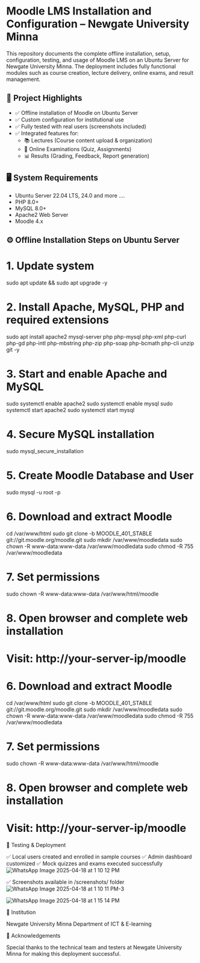 # Moodle LMS Installation and Configuration – Newgate University Minna

This repository documents the complete offline installation, setup, configuration, testing, and usage of Moodle LMS on an Ubuntu Server for Newgate University Minna. The deployment includes fully functional modules such as course creation, lecture delivery, online exams, and result management.

## 📌 Project Highlights

- ✅ Offline installation of Moodle on Ubuntu Server
- ✅ Custom configuration for institutional use
- ✅ Fully tested with real users (screenshots included)
- ✅ Integrated features for:
  - 📚 Lectures (Course content upload & organization)
  - 📝 Online Examinations (Quiz, Assignments)
  - 📊 Results (Grading, Feedback, Report generation)

## 🖥️ System Requirements

- Ubuntu Server 22.04 LTS, 24.0 and more ....
- PHP 8.0+
- MySQL 8.0+
- Apache2 Web Server
- Moodle 4.x

## ⚙️ Offline Installation Steps on Ubuntu Server

# 1. Update system
sudo apt update && sudo apt upgrade -y

# 2. Install Apache, MySQL, PHP and required extensions
sudo apt install apache2 mysql-server php php-mysql php-xml php-curl php-gd php-intl php-mbstring php-zip php-soap php-bcmath php-cli unzip git -y

# 3. Start and enable Apache and MySQL
sudo systemctl enable apache2
sudo systemctl enable mysql
sudo systemctl start apache2
sudo systemctl start mysql

# 4. Secure MySQL installation
sudo mysql_secure_installation

# 5. Create Moodle Database and User
sudo mysql -u root -p
# 6. Download and extract Moodle
cd /var/www/html
sudo git clone -b MOODLE_401_STABLE git://git.moodle.org/moodle.git
sudo mkdir /var/www/moodledata
sudo chown -R www-data:www-data /var/www/moodledata
sudo chmod -R 755 /var/www/moodledata

# 7. Set permissions
sudo chown -R www-data:www-data /var/www/html/moodle

# 8. Open browser and complete web installation
# Visit: http://your-server-ip/moodle
# 6. Download and extract Moodle
cd /var/www/html
sudo git clone -b MOODLE_401_STABLE git://git.moodle.org/moodle.git
sudo mkdir /var/www/moodledata
sudo chown -R www-data:www-data /var/www/moodledata
sudo chmod -R 755 /var/www/moodledata

# 7. Set permissions
sudo chown -R www-data:www-data /var/www/html/moodle

# 8. Open browser and complete web installation
# Visit: http://your-server-ip/moodle
🧪 Testing & Deployment

✅ Local users created and enrolled in sample courses
✅ Admin dashboard customized
✅ Mock quizzes and exams executed successfully![WhatsApp Image 2025-04-18 at 1 10 12 PM](https://github.com/user-attachments/assets/d14d7b62-ed61-43e7-983d-2d4c3d7154f1)

✅ Screenshots available in /screenshots/ folder
![WhatsApp Image 2025-04-18 at 1 10 11 PM-3](https://github.com/user-attachments/assets/c108ac73-2cc3-4a5c-b3fc-3ec8d80e1f6c)

![WhatsApp Image 2025-04-18 at 1 15 14 PM](https://github.com/user-attachments/assets/97f8fb53-7ed8-44d8-ab4d-1fc81f378fdd)

📍 Institution

Newgate University Minna
Department of ICT & E-learning

🤝 Acknowledgements

Special thanks to the technical team and testers at Newgate University Minna for making this deployment successful.
